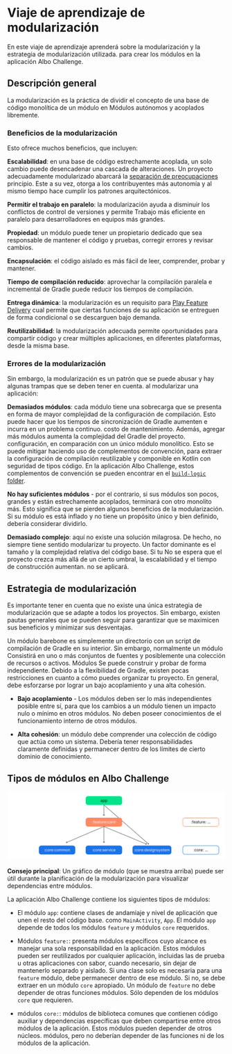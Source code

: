 # Viaje de aprendizaje de modularización

En este viaje de aprendizaje aprenderá sobre la modularización y la estrategia de modularización utilizada.
para crear los módulos en la aplicación Albo Challenge.


## Descripción general

La modularización es la práctica de dividir el concepto de una base de código monolítica de un módulo en
Módulos autónomos y acoplados libremente.


### Beneficios de la modularización

Esto ofrece muchos beneficios, que incluyen:

**Escalabilidad**: en una base de código estrechamente acoplada, un solo cambio puede desencadenar una cascada de
alteraciones. Un proyecto adecuadamente modularizado abarcará
la [separación de preocupaciones](https://en.wikipedia.org/wiki/Separation_of_concerns) principio. Este
a su vez, otorga a los contribuyentes más autonomía y al mismo tiempo hace cumplir los patrones arquitectónicos.

**Permitir el trabajo en paralelo**: la modularización ayuda a disminuir los conflictos de control de versiones y permite
Trabajo más eficiente en paralelo para desarrolladores en equipos más grandes.

**Propiedad**: un módulo puede tener un propietario dedicado que sea responsable de mantener el código y
pruebas, corregir errores y revisar cambios.

**Encapsulación**: el código aislado es más fácil de leer, comprender, probar y mantener.

**Tiempo de compilación reducido**: aprovechar la compilación paralela e incremental de Gradle puede reducir los tiempos de compilación.

**Entrega dinámica**: la modularización es un requisito
para [Play Feature Delivery](https://developer.android.com/guide/playcore/feature-delivery) cual
permite que ciertas funciones de su aplicación se entreguen de forma condicional o se descarguen bajo demanda.

**Reutilizabilidad**: la modularización adecuada permite oportunidades para compartir código y crear múltiples
aplicaciones, en diferentes plataformas, desde la misma base.


### Errores de la modularización

Sin embargo, la modularización es un patrón que se puede abusar y hay algunas trampas que se deben tener en cuenta.
al modularizar una aplicación:

**Demasiados módulos**: cada módulo tiene una sobrecarga que se presenta en forma de mayor complejidad de
la configuración de compilación. Esto puede hacer que los tiempos de sincronización de Gradle aumenten e incurra en un problema continuo.
costo de mantenimiento. Además, agregar más módulos aumenta la complejidad del Gradle del proyecto.
configuración, en comparación con un único módulo monolítico. Esto se puede mitigar haciendo uso de
complementos de convención, para extraer la configuración de compilación reutilizable y componible en Kotlin con seguridad de tipos
código. En la aplicación Albo Challenge, estos complementos de convención se pueden encontrar en
el [`build-logic` folder](https://github.com/Jvrni/Albo-Challenge/tree/main/build-logic).

**No hay suficientes módulos** - por el contrario, si sus módulos son pocos, grandes y están estrechamente acoplados, terminará
con otro monolito más. Esto significa que se pierden algunos beneficios de la modularización. Si su módulo es
está inflado y no tiene un propósito único y bien definido, debería considerar dividirlo.

**Demasiado complejo**: aquí no existe una solución milagrosa. De hecho, no siempre tiene sentido modularizar
tu proyecto. Un factor dominante es el tamaño y la complejidad relativa del código base. Si tu
No se espera que el proyecto crezca más allá de un cierto umbral, la escalabilidad y el tiempo de construcción aumentan.
no se aplicará.


## Estrategia de modularización

Es importante tener en cuenta que no existe una única estrategia de modularización que se adapte a todos los proyectos.
Sin embargo, existen pautas generales que se pueden seguir para garantizar que se maximicen sus beneficios y
minimizar sus desventajas.

Un módulo barebone es simplemente un directorio con un script de compilación de Gradle en su interior. Sin embargo, normalmente un módulo
Consistirá en uno o más conjuntos de fuentes y posiblemente una colección de recursos o activos. Módulos
Se puede construir y probar de forma independiente. Debido a la flexibilidad de Gradle, existen pocas restricciones en cuanto a
cómo puedes organizar tu proyecto. En general, debe esforzarse por lograr un bajo acoplamiento y una alta cohesión.

* **Bajo acoplamiento** - Los módulos deben ser lo más independientes posible entre sí, para que los cambios
  a un módulo tienen un impacto nulo o mínimo en otros módulos. No deben poseer conocimientos de
  el funcionamiento interno de otros módulos.

* **Alta cohesión**: un módulo debe comprender una colección de código que actúa como un sistema. Debería
  tener responsabilidades claramente definidas y permanecer dentro de los límites de cierto dominio de conocimiento.



## Tipos de módulos en Albo Challenge

![Diagrama que muestra los tipos de módulos y sus dependencias en Albo Challenge](images/modularization.png "Diagrama que muestra tipos de módulos y sus dependencias en Albo Challenge")

**Consejo principal**: Un gráfico de módulo (que se muestra arriba) puede ser útil durante la planificación de la modularización para
visualizar dependencias entre módulos.

La aplicación Albo Challenge contiene los siguientes tipos de módulos:

* El módulo `app`: contiene clases de andamiaje y nivel de aplicación que unen el resto del código base.
  como `MainActivity`, `App`. El módulo `app` depende de todos los módulos `feature` y
  módulos `core` requeridos.

* Módulos `feature:`: presenta módulos específicos cuyo alcance es manejar una sola responsabilidad
  en la aplicación. Estos módulos pueden ser reutilizados por cualquier aplicación, incluidas las de prueba u otras aplicaciones con sabor, cuando
  necesario, sin dejar de mantenerlo separado y aislado. Si una clase solo es necesaria para una `feature`
  módulo, debe permanecer dentro de ese módulo. Si no, se debe extraer en un
  módulo `core` apropiado. Un módulo de `feature` no debe depender de otras funciones
  módulos. Sólo dependen de los módulos `core` que requieren.

* módulos `core:`: módulos de biblioteca comunes que contienen código auxiliar y dependencias específicas que
  deben compartirse entre otros módulos de la aplicación. Estos módulos pueden depender de otros núcleos.
  módulos, pero no deberían depender de las funciones ni de los módulos de la aplicación.